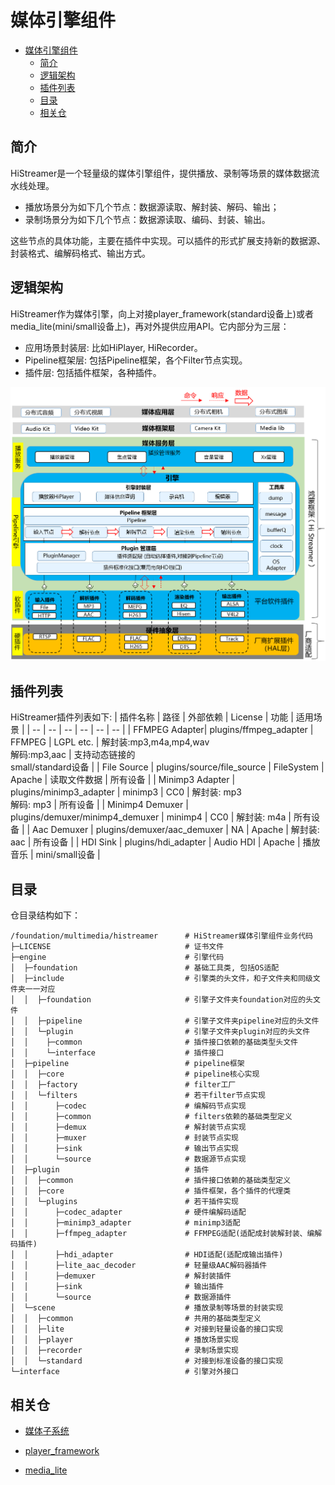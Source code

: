 # 媒体引擎组件<a name="ZH-CN_TOPIC_0000001148809513"></a>

- [媒体引擎组件<a name="ZH-CN_TOPIC_0000001148809513"></a>](#媒体引擎组件)
  - [简介<a name="section1158716411637"></a>](#简介)
  - [逻辑架构<a name="section_histreamer_arch"></a>](#逻辑架构)
  - [插件列表<a name="section_histreamer_plugins"></a>](#插件列表)
  - [目录<a name="section161941989596"></a>](#目录)
  - [相关仓<a name="section1533973044317"></a>](#相关仓)

## 简介<a name="section1158716411637"></a>

HiStreamer是一个轻量级的媒体引擎组件，提供播放、录制等场景的媒体数据流水线处理。
- 播放场景分为如下几个节点：数据源读取、解封装、解码、输出；
- 录制场景分为如下几个节点：数据源读取、编码、封装、输出。

这些节点的具体功能，主要在插件中实现。可以插件的形式扩展支持新的数据源、封装格式、编解码格式、输出方式。

## 逻辑架构<a name="section_histreamer_arch"></a>
HiStreamer作为媒体引擎，向上对接player_framework(standard设备上)或者media_lite(mini/small设备上)，再对外提供应用API。它内部分为三层：
- 应用场景封装层: 比如HiPlayer, HiRecorder。
- Pipeline框架层: 包括Pipeline框架，各个Filter节点实现。
- 插件层: 包括插件框架，各种插件。

![逻辑架构图](images/histreamer_architecture.png)

## 插件列表<a name="section_histreamer_plugins"></a>
HiStreamer插件列表如下:
| 插件名称    | 路径        | 外部依赖 | License  |  功能        | 适用场景    |
| --         | --          | --  | --       | --           | --          |
| FFMPEG Adapter| plugins/ffmpeg_adapter | FFMPEG | LGPL etc. | 解封装:mp3,m4a,mp4,wav<br>解码:mp3,aac | 支持动态链接的<br>small/standard设备 |
| File Source | plugins/source/file_source | FileSystem | Apache | 读取文件数据 | 所有设备 |
| Minimp3 Adapter | plugins/minimp3_adapter | minimp3 | CC0 | 解封装: mp3<br>解码: mp3 | 所有设备 |
| Minimp4 Demuxer | plugins/demuxer/minimp4_demuxer | minimp4 | CC0 | 解封装: m4a | 所有设备 |
| Aac Demuxer | plugins/demuxer/aac_demuxer | NA | Apache | 解封装: aac | 所有设备 |
| HDI Sink | plugins/hdi_adapter | Audio HDI | Apache | 播放音乐 | mini/small设备 |

## 目录<a name="section161941989596"></a>

仓目录结构如下：

```
/foundation/multimedia/histreamer      # HiStreamer媒体引擎组件业务代码
├─LICENSE                              # 证书文件
├─engine                               # 引擎代码
│  ├─foundation                        # 基础工具类, 包括OS适配
│  ├─include                           # 引擎类的头文件，和子文件夹和同级文件夹一一对应
│  │  ├─foundation                     # 引擎子文件夹foundation对应的头文件
│  │  ├─pipeline                       # 引擎子文件夹pipeline对应的头文件
│  │  └─plugin                         # 引擎子文件夹plugin对应的头文件
│  │  	├─common                       # 插件接口依赖的基础类型头文件
│  │  	└─interface                    # 插件接口
│  ├─pipeline                          # pipeline框架
│  │  ├─core                           # pipeline核心实现
│  │  ├─factory                        # filter工厂
│  │  └─filters                        # 若干filter节点实现
│  │      ├─codec                      # 编解码节点实现
│  │      ├─common                     # filters依赖的基础类型定义
│  │      ├─demux                      # 解封装节点实现
│  │      ├─muxer                      # 封装节点实现
│  │      ├─sink                       # 输出节点实现
│  │      └─source                     # 数据源节点实现
│  ├─plugin                            # 插件
│  │  ├─common                         # 插件接口依赖的基础类型定义
│  │  ├─core                           # 插件框架，各个插件的代理类
│  │  └─plugins                        # 若干插件实现
│  │      ├─codec_adapter              # 硬件编解码适配
│  │      ├─minimp3_adapter            # minimp3适配
│  │      ├─ffmpeg_adapter             # FFMPEG适配(适配成封装解封装、编解码插件)
│  │      ├─hdi_adapter                # HDI适配(适配成输出插件)
│  │      ├─lite_aac_decoder           # 轻量级AAC解码器插件
│  │      ├─demuxer                    # 解封装插件
│  │      ├─sink                       # 输出插件
│  │      └─source                     # 数据源插件
│  └─scene                             # 播放录制等场景的封装实现
│  │  ├─common                         # 共用的基础类型定义
│  │  ├─lite                           # 对接到轻量设备的接口实现
│  │  ├─player                         # 播放场景实现
│  │  ├─recorder                       # 录制场景实现
│  │  └─standard                       # 对接到标准设备的接口实现
└─interface                            # 引擎对外接口
```

## 相关仓<a name="section1533973044317"></a>

- [媒体子系统](https://gitee.com/openharmony/docs/blob/master/zh-cn/readme/%E5%AA%92%E4%BD%93%E5%AD%90%E7%B3%BB%E7%BB%9F.md)

- [player_framework](https://gitee.com/openharmony/multimedia_player_framework)

- [media_lite](https://gitee.com/openharmony/multimedia_media_lite)